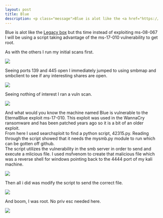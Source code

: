 ```yaml
---
layout: post
title: Blue
description: <p class="message">Blue is alot like the <a href="https://lukej2680.github.io/2020/09/20/legacy/">Legacy box</a> but ths time instead of exploiting ms-08-067 I will be using a script taking advantage of the ms-17-010 vulnerability to get root.</p>
---
```


<p class="message">
  Blue is alot like the <a href="https://lukej2680.github.io/2020/09/20/legacy/">Legacy box</a> but ths time instead of exploiting ms-08-067 I will be using a script taking advantage of the ms-17-010 vulnerability to get root. 
</p>

As with the others I run my initial scans first.

<img src="https://raw.githubusercontent.com/lukej2680/lukej2680.github.io/master/_images/blue/scan.png">

Seeing ports 139 and 445 open I immediately jumped to using smbmap and smbclient to see if any interesting shares are open.

<img src="https://raw.githubusercontent.com/lukej2680/lukej2680.github.io/master/_images/blue/smb_enum.png">

Seeing nothing of interest I ran a vuln scan.

<img src="https://raw.githubusercontent.com/lukej2680/lukej2680.github.io/master/_images/blue/vuln_scan.png">

And what would you know the machine named Blue is vulnerable to the EternalBlue exploit ms-17-010. This exploit was used in the WannaCry ransomware and has
been patched years ago so it is a bit of an older exploit.\
From here I used searchsploit to find a python script, 42315.py. Reading through the script showed that it needs the mysmb.py module to run which can be gotten
off github.\
The script utilizes the vulnerability in the smb server in order to send and execute a mlicious file. I used msfvenom to create that malicious file which was 
a reverse shell for windows pointing back to the 4444 port of my kali machine.

<img src="https://raw.githubusercontent.com/lukej2680/lukej2680.github.io/master/_images/blue/script.png">

Then all i did was modify the script to send the correct file.

<img src="https://raw.githubusercontent.com/lukej2680/lukej2680.github.io/master/_images/blue/mod_script.png">

And boom, I was root. No priv esc needed here.

<img src="https://raw.githubusercontent.com/lukej2680/lukej2680.github.io/master/_images/blue/root.png">
